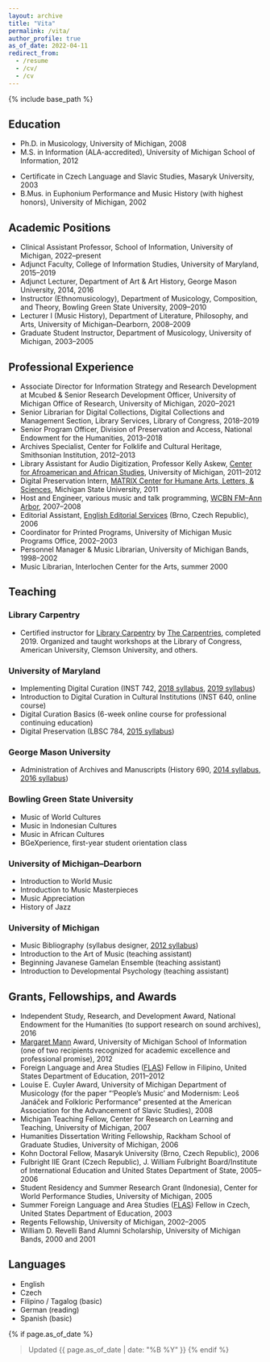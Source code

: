 ```yaml
---
layout: archive
title: "Vita"
permalink: /vita/
author_profile: true
as_of_date: 2022-04-11
redirect_from:
  - /resume
  - /cv/
  - /cv
---
```


{% include base_path %}

## Education
            
* Ph.D. in Musicology, University of Michigan, 2008
* M.S. in Information (ALA-accredited), University of Michigan School of Information, 2012
<!-- <li>M.A. in Musicology, University of Michigan, 2004</li> -->
* Certificate in Czech Language and Slavic Studies, Masaryk University, 2003
* B.Mus. in Euphonium Performance and Music History (with highest honors), University of Michigan, 2002

## Academic Positions

* Clinical Assistant Professor, School of Information, University of Michigan, 2022&ndash;present
* Adjunct Faculty, College of Information Studies, University of Maryland, 2015&ndash;2019
* Adjunct Lecturer, Department of Art &amp; Art History, George Mason University, 2014, 2016
* Instructor (Ethnomusicology), Department of Musicology, Composition, and Theory, Bowling Green State University, 2009&ndash;2010
* Lecturer I (Music History), Department of Literature, Philosophy, and Arts, University of Michigan&ndash;Dearborn, 2008&ndash;2009
* Graduate Student Instructor, Department of Musicology, University of Michigan, 2003&ndash;2005

<!--
           <h3>Academic Service</h3>
             <ul>
                <li>Society of American Archivists, Archival Educators Section, Chairperson, 2022&ndash;2023.</li>
                <li>Society for Ethnomusicology, Council, 2018&ndash;2021.</li>
                <li>Reviewer, Recordings @ Risk, Council of Library and Information Resources, 2019&ndash;present.</li>
                <li>Society of American Archivists, Steering Committee for Recorded Sound Roundtable, 2017&ndash;2018.</li>
                <li>Society for Ethnomusicology, Board Nomination Committee, 2017.</li>
                <li>Society of American Archivists, Steering Committee for Recorded Sound Roundtable, 2012&ndash;2013.</li>
             </ul>
-->

## Professional Experience
            
* Associate Director for Information Strategy and Research Development at Mcubed & Senior Research Development Officer, University of Michigan Office of Research, University of Michigan, 2020&ndash;2021
* Senior Librarian for Digital Collections, Digital Collections and Management Section, Library Services, Library of Congress, 2018&ndash;2019
* Senior Program Officer, Division of Preservation and Access, National Endowment for the Humanities, 2013&ndash;2018
* Archives Specialist, Center for Folklife and Cultural Heritage, Smithsonian Institution, 2012&ndash;2013
* Library Assistant for Audio Digitization, Professor Kelly Askew, <a href="http://www.lsa.umich.edu/caas">Center for Afroamerican and African Studies</a>, University of Michigan, 2011&ndash;2012
* Digital Preservation Intern, <a href="http://www2.matrix.msu.edu/">MATRIX Center for Humane Arts, Letters, & Sciences</a>, Michigan State University, 2011
* Host and Engineer, various music and talk programming, <a href="http://wcbn.org/">WCBN FM&ndash;Ann Arbor</a>, 2007&ndash;2008
* Editorial Assistant, <a href="http://www.englisheditorialservices.com/">English Editorial Services</a> (Brno, Czech Republic), 2006
* Coordinator for Printed Programs, University of Michigan Music Programs Office, 2002&ndash;2003
* Personnel Manager &amp; Music Librarian, University of Michigan Bands, 1998&ndash;2002
* Music Librarian, Interlochen Center for the Arts, summer 2000

## Teaching

### Library Carpentry

* Certified instructor for [Library Carpentry](https://librarycarpentry.org/) by [The Carpentries](https://carpentries.org/), completed 2019. Organized and taught workshops at the Library of Congress, American University, Clemson University, and others.

### University of Maryland

* Implementing Digital Curation (INST 742, <a href="https://goo.gl/NuxV6y">2018 syllabus</a>, <a href="https://goo.gl/udK14A">2019 syllabus</a>)
* Introduction to Digital Curation in Cultural Institutions (INST 640, online course)
* Digital Curation Basics (6-week online course for professional continuing education)
* Digital Preservation (LBSC 784, <a href="https://goo.gl/qH2nI1">2015 syllabus</a>)        

### George Mason University

* Administration of Archives and Manuscripts (History 690, <a href="https://goo.gl/2MK9eU">2014 syllabus</a>, <a href="https://goo.gl/cf6UjG">2016 syllabus</a>)

### Bowling Green State University

* Music of World Cultures
* Music in Indonesian Cultures
* Music in African Cultures
* BGeXperience, first-year student orientation class

### University of Michigan&ndash;Dearborn

* Introduction to World Music
* Introduction to Music Masterpieces
* Music Appreciation
* History of Jazz

### University of Michigan

* Music Bibliography (syllabus designer, <a href="http://www-personal.umich.edu/~jajohnst/courses/mhm503-2012/">2012 syllabus</a>)
* Introduction to the Art of Music (teaching assistant)
* Beginning Javanese Gamelan Ensemble (teaching assistant)
* Introduction to Developmental Psychology (teaching assistant)

## Grants, Fellowships, and Awards
            
* Independent Study, Research, and Development Award, National Endowment for the Humanities (to support research on sound archives), 2016
* [Margaret Mann](https://web.archive.org/web/20140109205847/http://bentley.umich.edu/research/guides/libarch/mann.php) Award, University of Michigan School of Information (one of two recipients recognized for academic excellence and professional promise), 2012
* Foreign Language and Area Studies ([FLAS](http://www2.ed.gov/programs/iegpsflasf/index.html)) Fellow in Filipino, United States Department of Education, 2011&ndash;2012
* Louise E. Cuyler Award, University of Michigan Department of Musicology (for the paper &ldquo;&lsquo;People&rsquo;s Music&rsquo; and Modernism: Leoš Jan&aacute;ček and Folkloric Performance&rdquo; presented at the American Association for the Advancement of Slavic Studies), 2008
* Michigan Teaching Fellow, Center for Research on Learning and Teaching, University of Michigan, 2007
* Humanities Dissertation Writing Fellowship, Rackham School of Graduate Studies, University of Michigan, 2006
* Kohn Doctoral Fellow, Masaryk University (Brno, Czech Republic), 2006
* Fulbright IIE Grant (Czech Republic), J. William Fulbright Board/Institute of International Education and United States Department of State, 2005&ndash;2006
* Student Residency and Summer Research Grant (Indonesia), Center for World Performance Studies, University of Michigan, 2005
* Summer Foreign Language and Area Studies (<a href="http://www2.ed.gov/programs/iegpsflasf/index.html">FLAS</a>) Fellow in Czech, United States Department of Education, 2003
* Regents Fellowship, University of Michigan, 2002&ndash;2005
* William D. Revelli Band Alumni Scholarship, University of Michigan Bands, 2000 and 2001

## Languages

* English
* Czech
* Filipino / Tagalog (basic)
* German (reading)
* Spanish (basic)

{% if page.as_of_date %}
> Updated {{ page.as_of_date | date: "%B %Y" }}
{% endif %} 